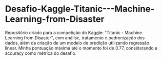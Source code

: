# Desafio-Kaggle-Titanic---Machine-Learning-from-Disaster
 Repositório criado para a competição do Kaggle: "Titanic - Machine Learning from Disaster", com análise, tratamento e padronização dos dados, além da criação de um modelo de predição utilizando regressão linear. Minha pontuação máxima até o momento foi de 0.77, considerando a accuracy como métrica do desafio.
